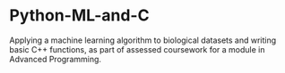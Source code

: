 # Python-ML-and-C
Applying a machine learning algorithm to biological datasets and writing basic C++ functions, as part of assessed coursework for a module in Advanced Programming.
